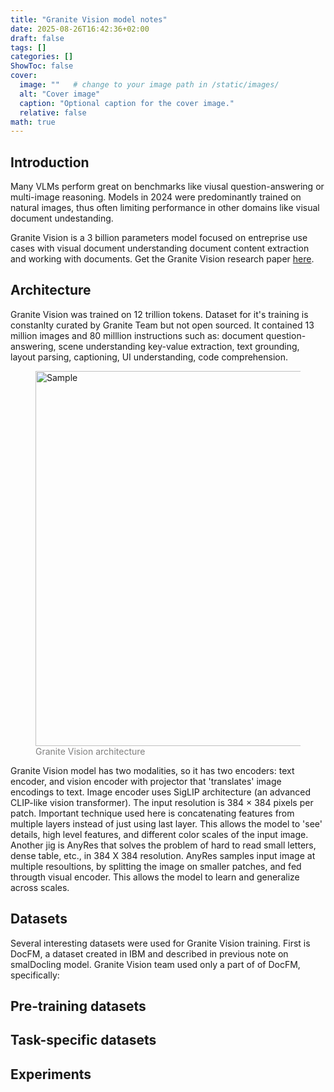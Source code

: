 ```yaml
---
title: "Granite Vision model notes"
date: 2025-08-26T16:42:36+02:00
draft: false
tags: []
categories: []
ShowToc: false
cover:
  image: ""   # change to your image path in /static/images/
  alt: "Cover image"
  caption: "Optional caption for the cover image."
  relative: false
math: true
---
```


## Introduction
Many VLMs perform great on benchmarks like viusal question-answering or multi-image reasoning. Models in 2024 were predominantly trained on natural images, thus often limiting performance in other domains like visual document undestanding.

Granite Vision is a 3 billion parameters model focused on entreprise use cases with visual document understanding document content extraction and working with documents. Get the Granite Vision research paper [here](https://arxiv.org/abs/2502.09927).


## Architecture

Granite Vision was trained on 12 trillion tokens. Dataset for it's training is constanlty curated by Granite Team but not open sourced. It contained 13 million images and 80 milllion instructions such as: document question-answering, scene understanding key-value extraction, text grounding, layout parsing, captioning, UI understanding, code comprehension. 



<figure>
  <img src="/images/0003.jpg" alt="Sample" width="600">
  <figcaption style="color: gray; font-style: normal; text-align: left;">
    Granite Vision architecture
  </figcaption>
</figure>

Granite Vision model has two modalities, so it has two encoders: text encoder, and vision encoder with projector that 'translates' image encodings to text. Image encoder uses SigLIP architecture (an advanced CLIP-like vision transformer). The input resolution is 384 × 384 pixels per patch. Important technique used here is concatenating features from multiple layers instead of just using last layer. This allows the model to 'see' details, high level features, and different color scales of the input image. Another jig is AnyRes that solves the problem of hard to read small letters, dense table, etc., in 384 X 384 resolution. AnyRes samples input image at multiple resoultions, by splitting the image on smaller patches, and fed througth visual encoder. This allows the model to learn and generalize across scales.



<!-- <img src="/images/0001.jpg" alt="Sample" width="800"> -->




## Datasets

Several interesting datasets were used for Granite Vision training. First is DocFM, a dataset created in IBM and described in previous note on smalDocling model. Granite Vision team used only a part of of DocFM, specifically: 

<!-- We can get bigger ```SmolDocling``` model (), or any large vision-language model to quickly get higher accuracy but also 'heavier' inference and so much bigger usage of compute. 
```SmolDocling``` can find right niche for deployments on edge devices or on any resource-constrained setting. Another usage is quick prototyping and  experimentation, it's always better to start with small and quick models and avoid complexity that comes with a size.   -->


<!-- Another interesting thing is a standard proposed by ```smolDocling``` model - ```DocTags```. It is created to use efficiently in inference and to train VLMs in a standardized way. HTML and Mardown formats are ambigous and by do not keep document layout context. ```DocTags``` separates text content from layout of document which bring clarity. ```DocTags``` has also clear and concise format which saves tokens and thus, inference and training on VLMs. See the basic example: 


HTML:
```
<h1>Invoice</h1><p>Customer Name: John Doe</p>
```
~20–25 tokens.



DocTags:
```
<heading>Invoice</heading><para>Customer Name: John Doe</para>
```
~12–15 tokens.
 -->



## Pre-training datasets
<!-- Seeing lack of good multimodal document data SmolDocling team created new public data set: ```DocLayNet-PT```. It contains 1.4M pages from ```DocFM``` dataset (PDF documents from CommonCrawl, Wikipedia, business domains).
Original ```SmolVLM``` had ```DocVQA``` capabilities (Document Visual Question Answering). To keep this feature the ```smolDocling``` was trained on Docmatix dataset with added ```DocTags``` format information.  -->



## Task-specific datasets
<!-- The model was also fine-tuned for specific tasks like recognition of layout, tables, charts, code, and equations.
For layout and tables the team prepared:
- 76k pages of human annotated and reviewed documets from ```DocLayNet-PT``` (created dataset was named ```DocLayNet v2```)
- 63k pages of tables and text from WordScape dataset
- 250k pages of synthetic annotations from wikpedia for layout, colors and fonts (created dataset was named ```SynthDocNet```)
Tables recognition were covered by fine-tuning with ```PubTables-1M```, ```FinTabNet```, ```WikiTableSet```, and tabular info from ```WordScape```. Table strcuture information was pushed into OTSL format, so that each cell tag had it's corresponding structure and text. -->

<!-- <figure>
  <img src="/images/0002.jpg" alt="Sample" width="800">
  <figcaption style="color: gray; font-style: normal; text-align: left;">
    Training datasets used for smolDocling
  </figcaption>
</figure> -->

## Experiments
<!-- To enhance recognition of specific elements and to introduce ability to write no-code instructions to smolDocling model the team has put rule-based techniques and ```Granite-3.1-2b-instruct``` model. Random elements were taken from ```DocLayNet-PT``` and according instructions for this element were created, something like: "Perform OCR at bbox", or "Identify page element type at bbox". Training with Cauldron was applied to avoid catastrophic forgetting.  -->

<!-- 
The model was trained on:
- 64 NVIDIA A100 80GB GPUs, 
- one epoch lasting 38 hours, 4 epochs in total.
- optimizer: AdamW
- learning rates: 2x 10^-4, 2x10^-6
- gradient clipping: 1.0
- warmup ratio 0.03


Achieved inference efficiency: 
- page conversion time: 0.35 seconds
- memory usage: 0.489GB VRAM
- max sequence length: 8192 tokens
- the model cam process 3 pages at a time

SmolDocling is a small but efficient vision-language model for document conversion.
It produces rich structured output in a single pass, which reduces error accumulation compared to multi-stage systems.
The model can link captions to images, preserve code formatting, and remove redundant headers or footers.
Typical issues include missing tags, malformed structure, and repetitive token loops.
Future work should improve page element localization for better accuracy.
Overall, SmolDocling shows that compact models with optimized formats can rival much larger models in multi-task document understanding. -->